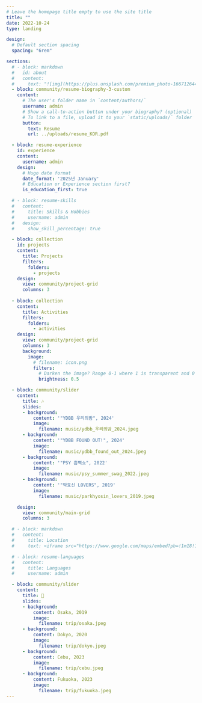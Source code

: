 ```yaml
---
# Leave the homepage title empty to use the site title
title: ""
date: 2022-10-24
type: landing

design:
  # Default section spacing
  spacing: "6rem"

sections:
  # - block: markdown
  #   id: about
  #   content:
  #     text: "![img](https://plus.unsplash.com/premium_photo-1667126444822-94fb21279436?q=80&w=2940&auto=format&fit=crop&ixlib=rb-4.0.3&ixid=M3wxMjA3fDB8MHxwaG90by1wYWdlfHx8fGVufDB8fHx8fA%3D%3D)"
  - block: community/resume-biography-3-custom
    content:
      # The user's folder name in `content/authors/`
      username: admin
      # Show a call-to-action button under your biography? (optional)
      # To link to a file, upload it to your `static/uploads/` folder
      button:
        text: Resume
        url: ../uploads/resume_KOR.pdf 

  - block: resume-experience
    id: experience
    content:
      username: admin
    design:
      # Hugo date format
      date_format: '2025년 January'
      # Education or Experience section first?
      is_education_first: true

  # - block: resume-skills
  #   content:
  #     title: Skills & Hobbies
  #     username: admin
  #   design:
  #     show_skill_percentage: true

  - block: collection
    id: projects
    content:
      title: Projects
      filters:
        folders:
          - projects
    design:
      view: community/project-grid
      columns: 3 
      
  - block: collection
    content:
      title: Activities
      filters:
        folders:
          - activities
    design:
      view: community/project-grid
      columns: 3
      background:
        image:
          # filename: icon.png
          filters:
            # Darken the image? Range 0-1 where 1 is transparent and 0 is opaque.
            brightness: 0.5

  - block: community/slider
    content:
      title: 🎶
      slides:
      - background: 
          content: '"YDBB 우리의밤", 2024'
          image:
            filename: music/ydbb_우리의밤_2024.jpeg
      - background: 
          content: '"YDBB FOUND OUT!", 2024'
          image:
            filename: music/ydbb_found_out_2024.jpeg
      - background: 
          content: '"PSY 흠뻑쇼", 2022'
          image:
            filename: music/psy_summer_swag_2022.jpeg
      - background: 
          content: '"박효신 LOVERS", 2019'
          image:
            filename: music/parkhyosin_lovers_2019.jpeg

    design:
      view: community/main-grid
      columns: 3

  # - block: markdown
  #   content:
  #     title: Location
  #     text: <iframe src="https://www.google.com/maps/embed?pb=!1m18!1m12!1m3!1d3223.5645458003783!2d128.41650287676933!3d36.104101672453865!2m3!1f0!2f0!3f0!3m2!1i1024!2i768!4f13.1!3m3!1m2!1s0x3565c40da8feab95%3A0x577f3f41f2c2e01!2z6rK97IOB67aB64-EIOq1rOuvuOyLnCDsnbjrj5ky6ri4IDE0LTM!5e0!3m2!1sko!2skr!4v1741421177275!5m2!1sko!2skr" width="600" height="450" style="border:0;" allowfullscreen="" loading="lazy" referrerpolicy="no-referrer-when-downgrade"></iframe>

  # - block: resume-languages
  #   content:
  #     title: Languages
  #     username: admin

  - block: community/slider
    content:
      title: 🧳
      slides:
      - background: 
          content: Osaka, 2019
          image:
            filename: trip/osaka.jpeg
      - background: 
          content: Dokyo, 2020
          image:
            filename: trip/dokyo.jpeg
      - background: 
          content: Cebu, 2023
          image:
            filename: trip/cebu.jpeg
      - background: 
          content: Fukuoka, 2023
          image:
            filename: trip/fukuoka.jpeg
---
```

